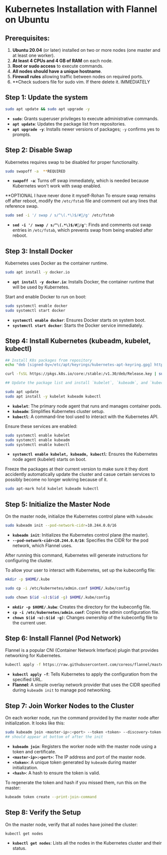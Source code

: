 
# Kubernetes Installation with Flannel on Ubuntu

## Prerequisites:
1. **Ubuntu 20.04** (or later) installed on two or more nodes (one master and at least one worker).
2. **At least 4 CPUs and 4 GB of RAM** on each node.
3. **Root or sudo access** to execute commands.
4. **All nodes should have a unique hostname**.
5. **Firewall rules** allowing traffic between nodes on required ports.
6. **Check sudoers file for sudo vim. If there delete it. IMMEDIATELY

## Step 1: Update the system
```bash
sudo apt update && sudo apt upgrade -y
```
- **`sudo`**: Grants superuser privileges to execute administrative commands.
- **`apt update`**: Updates the package list from repositories.
- **`apt upgrade -y`**: Installs newer versions of packages; `-y` confirms yes to prompts.

## Step 2: Disable Swap
Kubernetes requires swap to be disabled for proper functionality.

```bash
sudo swapoff -a  **REQUIRED
```
- **`swapoff -a`**: Turns off swap immediately, which is needed because Kubernetes won't work with swap enabled.

**OPTIONAL I have never done it myself-Rohan
To ensure swap remains off after reboot, modify the `/etc/fstab` file and comment out any lines that reference swap.

```bash
sudo sed -i '/ swap / s/^\(.*\)$/#/g' /etc/fstab
```
- **`sed -i '/ swap / s/^\(.*\)$/#/g'`**: Finds and comments out swap entries in `/etc/fstab`, which prevents swap from being enabled after reboot.

## Step 3: Install Docker
Kubernetes uses Docker as the container runtime.

```bash
sudo apt install -y docker.io
```
- **`apt install -y docker.io`**: Installs Docker, the container runtime that will be used by Kubernetes.

Start and enable Docker to run on boot:

```bash
sudo systemctl enable docker
sudo systemctl start docker
```
- **`systemctl enable docker`**: Ensures Docker starts on system boot.
- **`systemctl start docker`**: Starts the Docker service immediately.

## Step 4: Install Kubernetes (kubeadm, kubelet, kubectl)

```bash
## Install K8s packages from repository
echo "deb [signed-by=/etc/apt/keyrings/kubernetes-apt-keyring.gpg] https://pkgs.k8s.io/core:/stable:/v1.30/deb/ /" | sudo tee /etc/apt/sources.list.d/kubernetes.list

curl -fsSL https://pkgs.k8s.io/core:/stable:/v1.30/deb/Release.key | sudo gpg --dearmor -o /etc/apt/keyrings/kubernetes-apt-keyring.gpg

## Update the package list and install `kubelet`, `kubeadm`, and `kubectl`:

sudo apt update
sudo apt install -y kubelet kubeadm kubectl
```
- **`kubelet`**: The primary node agent that runs and manages container pods.
- **`kubeadm`**: Simplifies Kubernetes cluster setup.
- **`kubectl`**: A command-line tool used to interact with the Kubernetes API.

Ensure these services are enabled:

```bash
sudo systemctl enable kubelet
sudo systemctl enable kubeadm
sudo systemctl enable kubectl
```
- **`systemctl enable kubelet, kubeadm, kubectl`**: Ensures the Kubernetes node agent (kubelet) starts on boot.

Freeze the packages at their current version to make sure it they dont accidently automatically update the cluster and casue certain services to possibly become no longer wokring because of it.

```bash
sudo apt-mark hold kubelet kubeadm kubectl
```

## Step 5: Initialize the Master Node

On the master node, initialize the Kubernetes control plane with `kubeadm`:

```bash
sudo kubeadm init --pod-network-cidr=10.244.0.0/16
```
- **`kubeadm init`**: Initializes the Kubernetes control plane (the master).
- **`--pod-network-cidr=10.244.0.0/16`**: Specifies the CIDR for the pod network, which Flannel uses.

After running this command, Kubernetes will generate instructions for configuring the cluster.

To allow your user to interact with Kubernetes, set up the kubeconfig file:

```bash
mkdir -p $HOME/.kube

sudo cp -i /etc/kubernetes/admin.conf $HOME/.kube/config

sudo chown $(id -u):$(id -g) $HOME/.kube/config
```
- **`mkdir -p $HOME/.kube`**: Creates the directory for the kubeconfig file.
- **`cp -i /etc/kubernetes/admin.conf`**: Copies the admin configuration file.
- **`chown $(id -u):$(id -g)`**: Changes ownership of the kubeconfig file to the current user.

## Step 6: Install Flannel (Pod Network)

Flannel is a popular CNI (Container Network Interface) plugin that provides networking for Kubernetes.

```bash
kubectl apply -f https://raw.githubusercontent.com/coreos/flannel/master/Documentation/kube-flannel.yml
```
- **`kubectl apply -f`**: Tells Kubernetes to apply the configuration from the specified URL.
- **Flannel**: A simple overlay network provider that uses the CIDR specified during `kubeadm init` to manage pod networking.

## Step 7: Join Worker Nodes to the Cluster

On each worker node, run the command provided by the master node after initialization. It looks like this:

```bash
sudo kubeadm join <master-ip>:<port> --token <token> --discovery-token-ca-cert-hash sha256:<hash>
## should appear at bottom of after the init
```
- **`kubeadm join`**: Registers the worker node with the master node using a token and certificate.
- **`<master-ip>:<port>`**: The IP address and port of the master node.
- **`<token>`**: A unique token generated by `kubeadm` during master initialization.
- **`<hash>`**: A hash to ensure the token is valid.

To regenerate the token and hash if you missed them, run this on the master:

```bash
kubeadm token create --print-join-command
```

## Step 8: Verify the Setup

On the master node, verify that all nodes have joined the cluster:

```bash
kubectl get nodes
```
- **`kubectl get nodes`**: Lists all the nodes in the Kubernetes cluster and their status.

